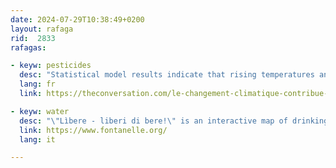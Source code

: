 ```yaml
---
date: 2024-07-29T10:38:49+0200
layout: rafaga
rid:  2833
rafagas:

- keyw: pesticides
  desc: "Statistical model results indicate that rising temperatures and increased precipitation, attributed to climate change, are prompting French farmers to intensify their use of pesticides on their crops"
  lang: fr
  link: https://theconversation.com/le-changement-climatique-contribue-a-augmenter-lutilisation-des-pesticides-en-france-234871

- keyw: water
  desc: "\"Lìbere - liberi di bere!\" is an interactive map of drinking water sources in cities, mainly in Italy and Spain, open to collaborations"
  link: https://www.fontanelle.org/
  lang: it

---
```

